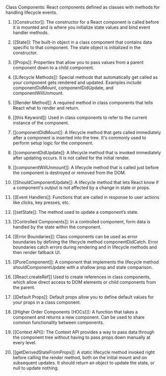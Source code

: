 Class Components: React components defined as classes with methods for handling lifecycle events.

1. [[Constructor]]: The constructor for a React component is called before it is mounted and is where you initialize state values and bind event handler methods.

2. [[State]]: The built-in object in a class component that contains data specific to that component. The state object is initialized in the constructor.

3. [[Props]]: Properties that allow you to pass values from a parent component down to a child component.

4. [[Lifecycle Methods]]: Special methods that automatically get called as your component gets rendered and updated. Examples include componentDidMount, componentDidUpdate, and componentWillUnmount.

5. [[Render Method]]: A required method in class components that tells React what to render and return.

6. [[this Keyword]]: Used in class components to refer to the current instance of the component.

7. [[componentDidMount]]: A lifecycle method that gets called immediately after a component is inserted into the tree. It's commonly used to perform setup logic for the component.

8. [[componentDidUpdate]]: A lifecycle method that is invoked immediately after updating occurs. It is not called for the initial render.

9. [[componentWillUnmount]]: A lifecycle method that is called just before the component is destroyed or removed from the DOM.

10. [[ShouldComponentUpdate]]: A lifecycle method that lets React know if a component's output is not affected by a change in state or props.

11. [[Event Handlers]]: Functions that are called in response to user actions like clicks, key presses, etc.

12. [[setState]]: The method used to update a component’s state.

13. [[Controlled Components]]: In a controlled component, form data is handled by the state within the component.

14. [[Error Boundaries]]: Class components can be used as error boundaries by defining the lifecycle method componentDidCatch. Error boundaries catch errors during rendering and in lifecycle methods and then render fallback UI.

15. [[PureComponent]]: A component that implements the lifecycle method shouldComponentUpdate with a shallow prop and state comparison.

16. [[React.createRef]] Used to create references in class components, which allow direct access to DOM elements or child components from the parent.

17. [[Default Props]]: Default props allow you to define default values for your props in a class component.

18. [[Higher Order Components (HOCs)]]: A function that takes a component and returns a new component. Can be used to share common functionality between components.

19. [[Context API]]: The Context API provides a way to pass data through the component tree without having to pass props down manually at every level.

20. [[getDerivedStateFromProps]]: A static lifecycle method invoked right before calling the render method, both on the initial mount and on subsequent updates. It should return an object to update the state, or null to update nothing.